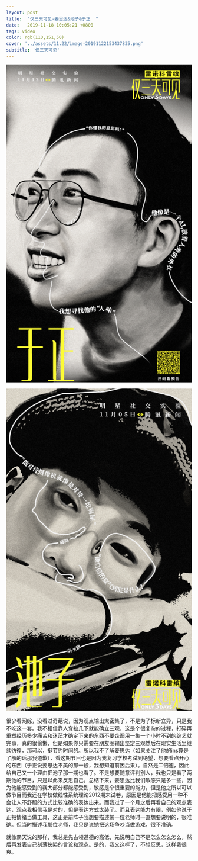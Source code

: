 ```yaml
---
layout: post
title:  "仅三天可见-姜思达&池子&于正  "
date:   2019-11-18 10:05:21 +0800
tags: video
color: rgb(110,151,50)
cover: '../assets/11.22/image-20191122153437835.png'
subtitle: '仅三天可见'
---
```


![image-20191122153600119](/assets/11.22/image-20191122153600119.png)

![image-20191122153617130](/assets/11.22/image-20191122153617130.png)



很少看网综，没看过奇葩说，因为观点输出太密集了，不是为了标新立异，只是我不吃这一套。我不相信靠人耷拉几下就能确立三观，这是个很复杂的过程，打碎再重塑经历多少痛苦和迷茫才确定下来的东西不要企图用一集一个小时不到的综艺就完事，真的很偷懒，但是如果你只需要在朋友圈输出坚定三观然后在现实生活里继续彷徨，那可以，挺节约时间的。所以我不了解姜思达（如果关注了他的ins算是了解的话那我道歉），看这期节目也是因为我复习学校考试到绝望，想要看点开心的东西（于正说姜思达不美的那一段，我想知道前因后果）。自然是二倍速，因此给自己又一个理由把池子那一期也看了。不是想要随意评判别人，我也只是看了两期他的节目，只是以此来反思自己。总结下来，姜思达比我们敏感只是多一些，因为他能感受到的我大部分都能感受到，敏感是个很重要的能力，但是他之所以可以做节目而我还在学校做线性系统理论2012期末试卷，原因是他能把感受用一种不会让人不舒服的方式比较准确的表达出来。而我过了一个月之后再看自己的观点表达，观点我相信我是对的，但是表达方式太装了。而且表达能力有限，例如他说于正把情绪当做工具，这正是前阵子我想要描述某一位老师时一直想要说明的，很准确。但当时描述我那位老师，我只是说她把这场争吵当做游戏，很不准确。



就像霸天说的那样，我总是先占领道德的高低，先说明自己不是怎么怎么怎么，然后再发表自己刻薄狭隘的言论和观点。是的，我又这样了，不想反思，这样我很爽。